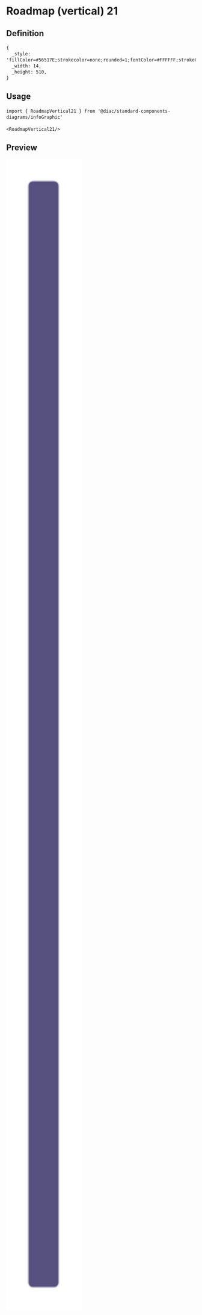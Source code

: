 # Roadmap (vertical) 21

## Definition

```
{
  _style: 'fillColor=#56517E;strokecolor=none;rounded=1;fontColor=#FFFFFF;strokeColor=none;fontStyle=1;fontSize=14;whiteSpace=wrap;html=1;',
  _width: 14,
  _height: 510,
}
```

## Usage

```
import { RoadmapVertical21 } from '@diac/standard-components-diagrams/infoGraphic'

<RoadmapVertical21/>
```

## Preview

<img src="./roadmap-vertical-21.png" width="200"/>
